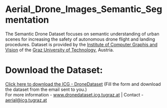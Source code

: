 # Aerial_Drone_Images_Semantic_Segmentation
The Semantic Drone Dataset focuses on semantic understanding of urban scenes for increasing the safety of autonomous drone flight and landing procedures. Dataset is provided by the [Institute of Computer Graphis and Vision](https://www.tugraz.at/institute/icg/home) of the [Graz University of Technology](https://www.tugraz.at/en/home), Austria.

# Download the Dataset:
[Click here to download the ICG - DroneDataset](https://www.tugraz.at/institute/icg/research/team-fraundorfer/software-media/dronedataset/) (Fill the form and download the dataset from the email sent to you.)<br>
For more information - www.dronedataset.icg.tugraz.at | Contact - aerial@icg.tugraz.at
